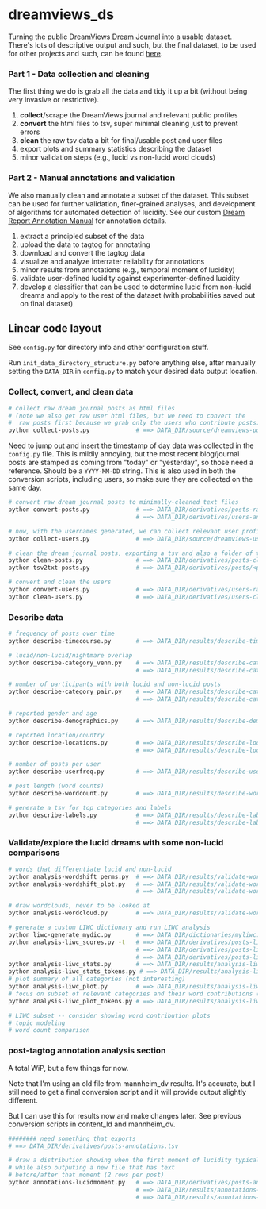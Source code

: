 # dreamviews_ds

Turning the public [DreamViews Dream Journal](https://www.dreamviews.com/blogs/) into a usable dataset. There's lots of descriptive output and such, but the final dataset, to be used for other projects and such, can be found [here](https://media.giphy.com/media/St0Nd0Qt4WNMLy29vi/giphy.gif).

### Part 1 - Data collection and cleaning
The first thing we do is grab all the data and tidy it up a bit (without being very invasive or restrictive).
1. **collect**/scrape the DreamViews journal and relevant public profiles
2. **convert** the html files to tsv, super minimal cleaning just to prevent errors
3. **clean** the raw tsv data a bit for final/usable post and user files
4. export plots and summary statistics describing the dataset
5. minor validation steps (e.g., lucid vs non-lucid word clouds)

### Part 2 - Manual annotations and validation
We also manually clean and annotate a subset of the dataset. This subset can be used for further validation, finer-grained analyses, and development of algorithms for automated detection of lucidity. See our custom [Dream Report Annotation Manual](https://d-re-a-m.readthedocs.io/) for annotation details.
1. extract a principled subset of the data
2. upload the data to tagtog for annotating
3. download and convert the tagtog data
4. visualize and analyze interrater reliability for annotations
5. minor results from annotations (e.g., temporal moment of lucidity)
6. validate user-defined lucidity against experimenter-defined lucidity
7. develop a classifier that can be used to determine lucid from non-lucid dreams and apply to the rest of the dataset (with probabilities saved out on final dataset)


## Linear code layout

See `config.py` for directory info and other configuration stuff.

Run `init_data_directory_structure.py` before anything else, after manually setting the `DATA_DIR` in `config.py` to match your desired data output location.


### Collect, convert, and clean data

```bash
# collect raw dream journal posts as html files
# (note we also get raw user html files, but we need to convert the
#  raw posts first because we grab only the users who contribute posts)
python collect-posts.py             # ==> DATA_DIR/source/dreamviews-posts.zip
```

Need to jump out and insert the timestamp of day data was collected in the `config.py` file. This is mildly annoying, but the most recent blog/journal posts are stamped as coming from "today" or "yesterday", so those need a reference. Should be a `YYYY-MM-DD` string. This is also used in both the conversion scripts, including users, so make sure they are collected on the same day.

```bash
# convert raw dream journal posts to minimally-cleaned text files
python convert-posts.py             # ==> DATA_DIR/derivatives/posts-raw.tsv
                                    # ==> DATA_DIR/derivatives/users-anon_key.json

# now, with the usernames generated, we can collect relevant user profiles
python collect-users.py             # ==> DATA_DIR/source/dreamviews-users.zip

# clean the dream journal posts, exporting a tsv and also a folder of text files
python clean-posts.py               # ==> DATA_DIR/derivatives/posts-clean.tsv
python tsv2txt-posts.py             # ==> DATA_DIR/derivatives/posts/<post_id>.txt

# convert and clean the users
python convert-users.py             # ==> DATA_DIR/derivatives/users-raw.csv
python clean-users.py               # ==> DATA_DIR/derivatives/users-clean.csv
```


### Describe data

```bash
# frequency of posts over time
python describe-timecourse.py       # ==> DATA_DIR/results/describe-timecourse.png/eps

# lucid/non-lucid/nightmare overlap
python describe-category_venn.py    # ==> DATA_DIR/results/describe-category_venn.png/eps
                                    # ==> DATA_DIR/results/describe-category_venn.tsv

# number of participants with both lucid and non-lucid posts
python describe-category_pair.py    # ==> DATA_DIR/results/describe-category_pair.png/eps
                                    # ==> DATA_DIR/results/describe-category_pair.tsv

# reported gender and age
python describe-demographics.py     # ==> DATA_DIR/results/describe-demographics.png/eps

# reported location/country
python describe-locations.py        # ==> DATA_DIR/results/describe-locations.png
                                    # ==> DATA_DIR/results/describe-locations.tsv

# number of posts per user
python describe-userfreq.py         # ==> DATA_DIR/results/describe-userfreq.png/eps

# post length (word counts)
python describe-wordcount.py        # ==> DATA_DIR/results/describe-wordcount.png/eps

# generate a tsv for top categories and labels
python describe-labels.py           # ==> DATA_DIR/results/describe-labels_categories.tsv
                                    # ==> DATA_DIR/results/describe-labels_tags.tsv
```

### Validate/explore the lucid dreams with some non-lucid comparisons

```bash
# words that differentiate lucid and non-lucid
python analysis-wordshift_perms.py  # ==> DATA_DIR/results/validate-wordshift_perms.tsv
python analysis-wordshift_plot.py   # ==> DATA_DIR/results/validate-wordshift_plot.png/eps
                                    # ==> DATA_DIR/results/validate-wordshift_stats.tsv

# draw wordclouds, never to be looked at
python analysis-wordcloud.py        # ==> DATA_DIR/results/validate-wordcloud.png/eps

# generate a custom LIWC dictionary and run LIWC analysis
python liwc-generate_mydic.py       # ==> DATA_DIR/dictionaries/myliwc.dic
python analysis-liwc_scores.py -t   # ==> DATA_DIR/derivatives/posts-liwc.tsv
                                    # ==> DATA_DIR/derivatives/posts-liwc_tokens.npz
                                    # ==> DATA_DIR/derivatives/posts-liwc_tokens.npy
python analysis-liwc_stats.py       # ==> DATA_DIR/results/analysis-liwc.tsv
python analysis-liwc_stats_tokens.py # ==> DATA_DIR/results/analysis-liwc_tokens.tsv
# plot summary of all categories (not interesting)
python analysis-liwc_plot.py        # ==> DATA_DIR/results/analysis-liwc.png/eps
# focus on subset of relevant categories and their word contributions (interesting)
python analysis-liwc_plot_tokens.py # ==> DATA_DIR/results/analysis-liwc_tokens.png/eps

# LIWC subset -- consider showing word contribution plots
# topic modeling
# word count comparison
```


### post-tagtog annotation analysis section

A total WiP, but a few things for now.

Note that I'm using an old file from mannheim_dv results.
It's accurate, but I still need to get a final conversion
script and it will provide output slightly different.

But I can use this for results now and make changes later.
See previous conversion scripts in content_ld and mannheim_dv.

```bash
######## need something that exports
# ==> DATA_DIR/derivatives/posts-annotations.tsv

# draw a distribution showing when the first moment of lucidity typically occurs
# while also outputing a new file that has text
# before/after that moment (2 rows per post)
python annotations-lucidmoment.py   # ==> DATA_DIR/derivatives/posts-annotations_lucidprepost.tsv
                                    # ==> DATA_DIR/results/annotations-lucidmoment.tsv
                                    # ==> DATA_DIR/results/annotations-lucidmoment.png/eps
```